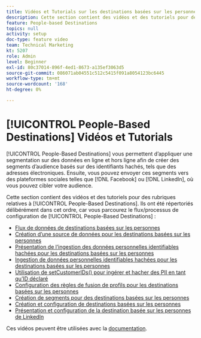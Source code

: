 ```yaml
---
title: Vidéos et Tutorials sur les destinations basées sur les personnes
description: Cette section contient des vidéos et des tutoriels pour des rubriques relatives aux destinations basées sur les personnes.
feature: People-based Destinations
topics: null
activity: setup
doc-type: feature video
team: Technical Marketing
kt: 5207
role: Admin
level: Beginner
exl-id: 80c37014-896f-4ed1-8673-a135ef3063d5
source-git-commit: 086071ab04551c512c5415f091a8054123bc6445
workflow-type: tm+mt
source-wordcount: '168'
ht-degree: 0%

---
```


# [!UICONTROL People-Based Destinations] Vidéos et Tutorials

[!UICONTROL People-Based Destinations] vous permettent d’appliquer une segmentation sur des données en ligne et hors ligne afin de créer des segments d’audience basés sur des identifiants hachés, tels que des adresses électroniques. Ensuite, vous pouvez envoyer ces segments vers des plateformes sociales telles que [!DNL Facebook] ou [!DNL LinkedIn], où vous pouvez cibler votre audience.

Cette section contient des vidéos et des tutoriels pour des rubriques relatives à [!UICONTROL People-Based Destinations]. Ils ont été répertoriés délibérément dans cet ordre, car vous parcourez le flux/processus de configuration de [!UICONTROL People-Based Destinations] :

* [Flux de données de destinations basées sur les personnes](people-based-destinations-data-flow.md)
* [Création d’une source de données pour les destinations basées sur les personnes](creating-a-data-source-for-people-based-destinations.md)
* [Présentation de l’ingestion des données personnelles identifiables hachées pour les destinations basées sur les personnes](understanding-hashed-pii-data-ingestion-for-people-based-destinations.md)
* [Ingestion de données personnelles identifiables hachées pour les destinations basées sur les personnes](ingesting-hashed-pii-for-people-based-destinations.md)
* [Utilisation de setCustomerIDs() pour ingérer et hacher des PII en tant qu’ID déclaré](using-setcustomerids-to-ingest-and-hash-pii-as-a-declared-id.md)
* [Configuration des règles de fusion de profils pour les destinations basées sur les personnes](configuring-profile-merge-rules-for-people-based-destinations.md)
* [Création de segments pour des destinations basées sur les personnes](creating-segments-for-people-based-destinations.md)
* [Création et configuration de destinations basées sur les personnes](create-and-configure-people-based-destinations.md)
* [Présentation et configuration de la destination basée sur les personnes de LinkedIn](understanding-and-configuring-the-linkedin-pbd.md)

Ces vidéos peuvent être utilisées avec la [documentation](https://experienceleague.adobe.com/docs/audience-manager/user-guide/features/destinations/people-based/people-based-destinations-overview.html).
